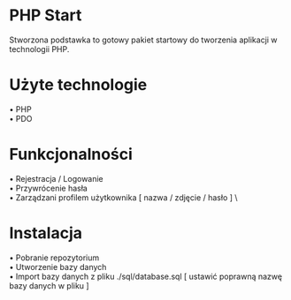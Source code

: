 # PHP Start
Stworzona podstawka to gotowy pakiet startowy do tworzenia aplikacji w technologii PHP. 

# Użyte technologie
• PHP \
• PDO

# Funkcjonalności
• Rejestracja / Logowanie \
• Przywrócenie hasła \
• Zarządzani profilem użytkownika [ nazwa / zdjęcie / hasło ] \ 

# Instalacja
• Pobranie repozytorium \
• Utworzenie bazy danych \
• Import bazy danych z pliku ./sql/database.sql [ ustawić poprawną nazwę bazy danych w pliku ]
